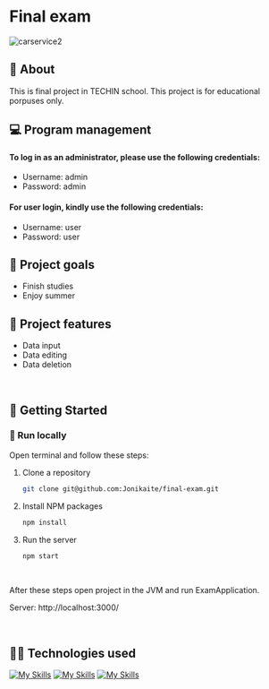 # Final exam

![carservice2](https://github.com/Jonikaite/final-exam/assets/80693682/5d5c9e3d-c205-4510-91b4-62120b7750a3)


## 🌟 About
This is final project in TECHIN school. This project is for educational porpuses only. 

## :computer: Program management
#### To log in as an administrator, please use the following credentials:

- Username: admin
- Password: admin
  
#### For user login, kindly use the following credentials:

- Username: user
- Password: user

## 🎯 Project goals
- Finish studies
- Enjoy summer


## :dizzy: Project features

- Data input
- Data editing
- Data deletion

<br>

## 🧰 Getting Started

### 🏃 Run locally

Open terminal and follow these steps:

1. Clone a repository
    ```sh
    git clone git@github.com:Jonikaite/final-exam.git
    ```
2. Install NPM packages
    ```sh
    npm install
    ```
3. Run the server
    ```sh
    npm start
    ```
<br>

After these steps open project in the JVM and run ExamApplication.

Server: http://localhost:3000/

<br>

## :technologist: Technologies used
 [![My Skills](https://skillicons.dev/icons?i=css)](https://skillicons.dev)  [![My Skills](https://skillicons.dev/icons?i=react)](https://skillicons.dev)   [![My Skills](https://skillicons.dev/icons?i=java)](https://skillicons.dev)    
